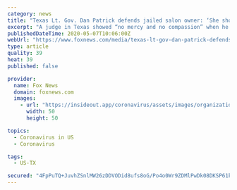 ```yaml
---
category: news
title: "Texas Lt. Gov. Dan Patrick defends jailed salon owner: ‘She should be home for Mother’s Day’"
excerpt: "A judge in Texas showed “no mercy and no compassion” when he gave a Dallas salon owner a choice between closing her business or spending seven days in jail for violating a coronavirus shutdown order,"
publishedDateTime: 2020-05-07T10:06:00Z
webUrl: "https://www.foxnews.com/media/texas-lt-gov-dan-patrick-defends-jailed-salon-owner-she-should-be-home-for-mothers-day"
type: article
quality: 39
heat: 39
published: false

provider:
  name: Fox News
  domain: foxnews.com
  images:
    - url: "https://insideout.app/coronavirus/assets/images/organizations/foxnews.com-50x50.jpg"
      width: 50
      height: 50

topics:
  - Coronavirus in US
  - Coronavirus

tags:
  - US-TX

secured: "4FpPuTQ+JuvhZSnlMW26zDDVODid8ufs8oG/Po4o0Wr9ZDMlPwDk08DKSP61kbZqiIeu+Bdbgs35u4KCBkYdrHjwUPH6ZRQjbNJp0TsDuIHpaJ+VGvQ5JUN8uTl/F0ViU8V6cRcTiilTSiDowMPyDZTr4GPxC0JGI8ZE5hLKMAinjx/txsx0r8rfhQQ7e3dotwc/Kq2lISQ/0+0MZ9MYRhW0RHIvMqQ6KQmhxlJBtPProRAh3/L2JVl+sWjYdQnot6TVVQK5i/Bf87SlJNGGyNRhYHOOVTjvTin9kGhQhdhdCMHcLKmv5C1E6I23tG7/iQxyoz7QtQjCocaW5ToboHDmVksPE6lrSz+eFuCErK6pGLCerQ4cJ3/nynds9raY7s1UiFwk1y5kZg3V9sThHrclLpDeHsWcPfpULiLyiBy9fXNhNjPlLQC5uUMzbp2YV+FgC1lzVA7EJVSKPfyinUJSKt80WOWGvVApfARkGTw=;F9KoQgNfpT4QHuMv4ZqzjA=="
---
```


